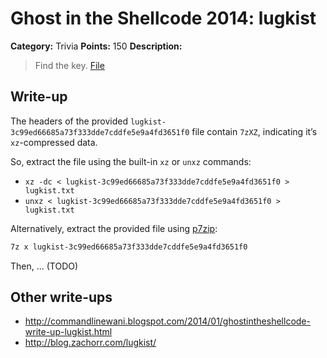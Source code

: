 # Ghost in the Shellcode 2014: lugkist

**Category:** Trivia
**Points:** 150
**Description:**

> Find the key. [File](https://2014.ghostintheshellcode.com/lugkist-3c99ed66685a73f333dde7cddfe5e9a4fd3651f0)

## Write-up

The headers of the provided `lugkist-3c99ed66685a73f333dde7cddfe5e9a4fd3651f0` file contain `7zXZ`, indicating it’s `xz`-compressed data.

So, extract the file using the built-in `xz` or `unxz` commands:

* `xz -dc < lugkist-3c99ed66685a73f333dde7cddfe5e9a4fd3651f0 > lugkist.txt`
* `unxz < lugkist-3c99ed66685a73f333dde7cddfe5e9a4fd3651f0 > lugkist.txt`

Alternatively, extract the provided file using [p7zip](http://p7zip.sourceforge.net/):

```bash
7z x lugkist-3c99ed66685a73f333dde7cddfe5e9a4fd3651f0
```

Then, … (TODO)

## Other write-ups

* <http://commandlinewani.blogspot.com/2014/01/ghostintheshellcode-write-up-lugkist.html>
* <http://blog.zachorr.com/lugkist/>
